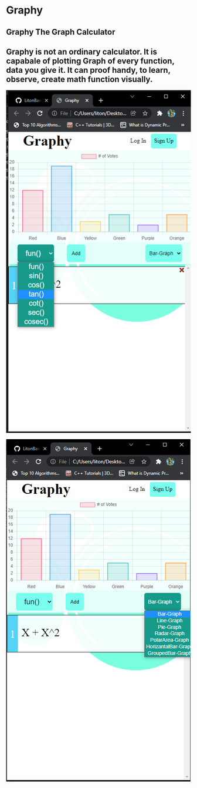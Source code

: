 # Graphy
## Graphy The Graph Calculator
## Graphy is  not an ordinary calculator. It is capabale of plotting Graph of every function, data you give it. It can proof handy, to learn, observe, create math function visually.

![This is an image](https://github.com/LitonBarman/Graphy/blob/main/Demo1.png)

![This is an image](https://github.com/LitonBarman/Graphy/blob/main/Demo2.png)
